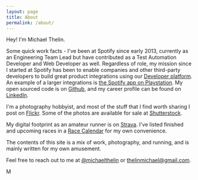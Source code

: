 ```yaml
---
layout: page
title: About
permalink: /about/
---
```


Hey! I'm Michael Thelin. 

Some quick work facts - I've been at Spotify since early 2013, currently as an Engineering Team Lead but have contributed as a Test Automation Developer and Web Developer as well. Regardless of role, my mission since I started at Spotify has been to enable companies and other third-party developers to build great product integrations using our [Developer platform](https://developer.spotify.com). An example of a larger integrations is [the Spotify app on Playstation](http://www.theverge.com/2015/3/30/8303279/spotify-sony-ps4-ps3-launch). My open sourced code is on [Github](https://github.com/thelinmichael), and my career profile can be found on [LinkedIn](https://se.linkedin.com/in/michaelthelin).

I'm a photography hobbyist, and most of the stuff that I find worth sharing I post on [Flickr](https://www.flickr.com/photos/96687157@N03/). Some of the photos are available for sale at [Shutterstock](https://www.shutterstock.com/g/michaelthelin). 

My digital footprint as an amateur runner is on [Strava](https://www.strava.com/athletes/9436776). I've listed finished and upcoming races in a [Race Calendar](http://michaelthelin.se/running_calendar.html) for my own convenience.

The contents of this site is a mix of work, photography, and running, and is mainly written for my own amusement.

Feel free to reach out to me at [@michaelthelin](https://twitter.com/michaelthelin) or thelinmichael@gmail.com.

M